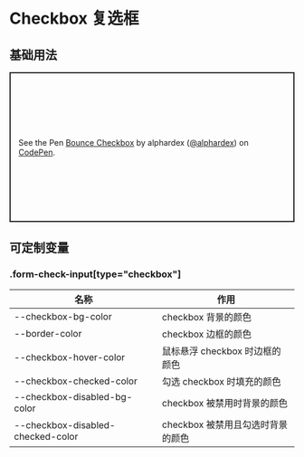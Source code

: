 # Checkbox 复选框

## 基础用法

<p class="codepen" data-height="265" data-theme-id="dark" data-default-tab="html,result" data-user="alphardex" data-slug-hash="jOPpZEe" style="height: 265px; box-sizing: border-box; display: flex; align-items: center; justify-content: center; border: 2px solid; margin: 1em 0; padding: 1em;" data-pen-title="Bounce Checkbox">
  <span>See the Pen <a href="https://codepen.io/alphardex/pen/jOPpZEe">
  Bounce Checkbox</a> by alphardex (<a href="https://codepen.io/alphardex">@alphardex</a>)
  on <a href="https://codepen.io">CodePen</a>.</span>
</p>
<script async src="https://static.codepen.io/assets/embed/ei.js"></script>

## 可定制变量

### .form-check-input[type="checkbox"]

| 名称                              | 作用                              |
| --------------------------------- | --------------------------------- |
| --checkbox-bg-color               | checkbox 背景的颜色               |
| --border-color                    | checkbox 边框的颜色               |
| --checkbox-hover-color            | 鼠标悬浮 checkbox 时边框的颜色    |
| --checkbox-checked-color          | 勾选 checkbox 时填充的颜色        |
| --checkbox-disabled-bg-color      | checkbox 被禁用时背景的颜色       |
| --checkbox-disabled-checked-color | checkbox 被禁用且勾选时背景的颜色 |
